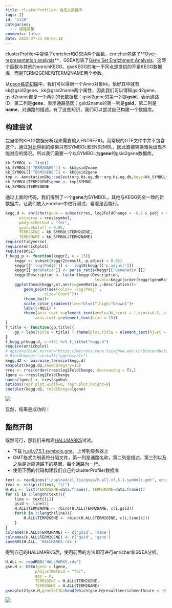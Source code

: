 ```yaml
---
title: clusterProfiler：自定义数据库
tags: []
id: '2128'
categories:
  - - 通路富集
comments: false
date: 2022-07-21 08:07:18
---
```


clusterProfiler中提供了enricher和GSEA两个函数，enricher包装了**[Over-representation analysis](https://zhuanlan.zhihu.com/p/453991735)**，GSEA包装了[Gene Set Enrichment Analysis](https://www.jianshu.com/p/48d1e043fb63)。这两个函数与其他的enrichKEGG、gseKEGG的唯一不同点是提供的不是KEGG数据库，而是TERM2GENE和TERM2NAME两个参数。

从[gson格式初探](https://occdn.limour.top/2126.html)中，我们可以得到一个Anno对象kk，恰好其中就有kk@gsid2gene、kk@gsid2name两个属性，因此我们可以得知gsid2gene、gsid2name都是一个两列的长数据框：gsid2gene的第一列是**gsid**、表示通路ID，第二列是**gene**、表示通路基因；gsid2name的第一列是**gsid**，第二列是****name****、对通路的描述。有了这些知识，我们可以尝试自己构建一个数据库。

## 构建尝试

包自带的KEGG数据分析起来需要输入ENTREZID。而常规的GTF文件中并不包含这个，通过[对比](https://occdn.limour.top/1934.html)得到的结果只有SYMBOL和ENSEMBL，因此直接转换难免出现不能对应的情况。所以我们需要一个以SYMBOL为**gene**的gsid2gene数据库。

```R
kk_SYMBOL <- list()
kk_SYMBOL[['TERM2NAME']] <- kk@gsid2name
kk_SYMBOL[['TERM2GENE']] <- kk@gsid2gene
tmp <- AnnotationDbi::select(org.Hs.eg.db::org.Hs.eg.db,keys=kk_SYMBOL$TERM2GENE$gene,columns='SYMBOL', keytype='ENTREZID')
kk_SYMBOL$TERM2GENE$gene <- tmp$SYMBOL
kk_SYMBOL$TERM2GENE
```

通过上面的代码，我们得到了一个**gene**为SYMBOL，其他与KEGG完全一致的新数据库，让我们放入enricher中进行测试，看看是否能行。

```R
kegg.d <- enricher(gene = subset(rres, log2FoldChange < -0.1 & padj < 0.05)$symbol,
      universe = rres$symbol,
      pAdjustMethod = "fdr",
      qvalueCutoff = 0.05,
      TERM2GENE = kk_SYMBOL$TERM2GENE,
      TERM2NAME = kk_SYMBOL$TERM2NAME)
require(tidyverse)
require(enrichplot)
require(DOSE)
f_kegg_p <- function(keggr2, n = 15){
    keggr <- subset(keggr2@result, p.adjust < 0.05)
    keggr[['-log(Padj)']] <- -log10(keggr[['p.adjust']])
    keggr[['geneRatio']] <- parse_ratio(keggr[['GeneRatio']])
    keggr$Description <- factor(keggr$Description, 
                                       levels=keggr[order(keggr$geneRatio),]$Description)
    ggplot(head(keggr,n),aes(x=geneRatio,y=Description))+
        geom_point(aes(color=`-log(Padj)`,
                 size=`Count`))+
        theme_bw()+
        scale_color_gradient(low="blue1",high="brown1")+
        labs(y=NULL) + 
        theme(axis.text.x=element_text(angle=90,hjust = 1,vjust=0.5, size = 12),
             axis.text.y=element_text(size = 15))
}
f_title <- function(gp,title){
    gp + labs(title = title) + theme(plot.title = element_text(hjust = 0.5))
}
f_kegg_p(kegg.d, n =15) %>% f_title("kegg.d")
require(enrichplot)
# options(BioC_mirror="https://mirrors.tuna.tsinghua.edu.cn/bioconductor")
# BiocManager::install("ggnewscale")
kegg.d2 <- pairwise_termsim(kegg.d)
emapplot(kegg.d2,showCategory=15) 
rres <- rres[order(rres$log2FoldChange, decreasing = T),]
lgene <- rres$log2FoldChange
names(lgene) <- rres$symbol
options(repr.plot.width=8, repr.plot.height=8)
cnetplot(kegg.d2, foldChange=lgene)
```

![](https://img-cdn.limour.top/2022/07/21/62d88e9365f97.png)

显然，结果是成功的！

## 豁然开朗

既然可行，那我们来构建[HALLMARKS](http://www.gsea-msigdb.org/gsea/downloads.jsp)试试。

*   下载 [h.all.v7.5.1.symbols.gmt](http://www.gsea-msigdb.org/gsea/msigdb/download_file.jsp?filePath=/msigdb/release/7.5.1/h.all.v7.5.1.symbols.gmt)，上传到服务器上
*   GMT格式为制表符分隔文件，第一列是通路名称，第二列是描述，第三列以及之后是对应通路下的基因，每个通路为一行。
*   使用下面的代码构建我们自己的clusterProfiler数据库

```R
text <- readLines("~/upload/zl_liu/gsea/h.all.v7.5.1.symbols.gmt", encoding = "UTF-8")
text <- strsplit(text, "\t")
H.ALL <- list(TERM2GENE=data.frame(), TERM2NAME=data.frame())
for (i in 1:length(text)){
    line <- text[[i]]
    gsid <- line[1]
    H.ALL$TERM2NAME <- rbind(H.ALL$TERM2NAME, c(i,gsid))
    for(k in 3:length(line)){
        H.ALL$TERM2GENE <- rbind(H.ALL$TERM2GENE, c(i,line[k]))
    }
}
colnames(H.ALL$TERM2NAME) <- c('gsid', 'name')
colnames(H.ALL$TERM2GENE) <- c('gsid', 'gene')
saveRDS(H.ALL, 'HALLMARKS.rds')
```

得到自己的HALLMARKS后，使用前面的方法即可进行enricher和GSEA分析。

```R
H.ALL <- readRDS('HALLMARKS.rds')
gse.H <- GSEA(gene = lgene,
             pAdjustMethod = "fdr",
             eps = 0,
             TERM2GENE = H.ALL$TERM2GENE,
             TERM2NAME = H.ALL$TERM2NAME)
gseaplot2(gse.H,geneSetID=head(which(gse.H@result$enrichmentScore < -0.3),6))
```

![](https://img-cdn.limour.top/2022/07/21/62d8989995e3f.png)